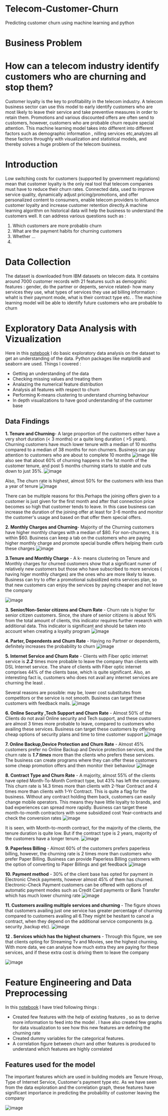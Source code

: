 # Telecom-Customer-Churn
Predicting customer churn using machine learning and python

# Business Problem

# How can a telecom industry identify customers who are churning and stop them?

Customer loyalty is the key to profitability in the telecom industry. A telecom business sector can use this model to early identify customers who are most likely to leave their service and take preventive measures in order to retain them. Promotions and various discounted offers are often send to customers, however, customers who are probable churn require special attention. This machine learning model takes into different into different factors such as  demographic information , nilling services etc,analyzes all these factors throughly with  visualization and statistical models, and thereby solves a huge problem of the telecom business.

# Introduction

Low switching costs for customers (supported by government regulations) mean that customer loyalty is the only real tool that telecom companies must have to reduce their churn rates.  Connected data, used to improve service quality, dynamically adjust pricing/promotions, and offer personalized content to consumers, enable telecom providers to influence customer loyalty and increase customer retention directly.A machine learning algorithm on historical data will help the business to understand the customers well. It can address various questions such as :
1. Which customers are more probablo churn
2. What are the payment habits for churning customers
3. Whether ...
4. 

# Data Collection
The dataset is downloaded from IBM datasets on telecom data. It contains around 7000 customer records with 21 features such as demograhic features : gender, do the partner or depents, service related- how many services they use, what types of services they use ad billing information : whaht is their paymont mode, what is their contract type etc. . The machine learning model will be able to identify future customers who are probable to churn

# Exploratory Data Analysis with Vizualization
Here in this [notebook]() I do basic exploratory data analysis on the dataset to get an understanding of the data. Python packages like matplotlib and seaborn are used. Things I covered :

* Getting an understanding of the data
* Checking missing values and treating them 
* Analazing  the numerical feature distribution
* Analysis all features with respect to churn
* Performing K-means clustering to understand churning behaviour
* In depth visualizations to have good understanding of the customer base

## Data Findings
**1. Tenure and Churning**- A large proportion of the customers either have a very short duration (< 3 months) or a quite long duration ( >5 years).
Churning customers have much lower tenure with a median of 10 months compared to a median of 38 months for non churners. Business can pay attention to customers who are about to complete 10 months
![image](https://user-images.githubusercontent.com/49127037/139969885-ceca3cc2-cebe-4e6b-a223-d1505a37eaf0.png)
We also see that about 60% of churning happens in the 1st month of the customer tenure, and post 5 months churning starts to stable and cuts down to just 35%. 
![image](https://user-images.githubusercontent.com/49127037/139970514-e2240abb-98b4-4ad1-b142-723f913ea091.png)

Also, The churn rate is highest, almost 50% for the customers with less than a year of tenure
![image](https://user-images.githubusercontent.com/49127037/140003057-9608571b-c950-4132-a47b-ef1b860f1e69.png)

There can be multiple reasons for this.Perhaps the joining offers given to a customer is just given for the first month and after that connection price becomes so high that customer tends to leave. In this case business can increase the duration of the  joining offer at least for 3-6 months and monitor the customer's usage and based on that offer them special offers.

**2. Monthly Charges and Churning**- Majority of the Churning customers have higher monthly charges with a median of $80. For non-churners, it is within $60. Business can keep a tab on the customers who are paying higher monthly charge and promote special bundle offers helping them curb these charges
![image](https://user-images.githubusercontent.com/49127037/139970272-fc93326f-8374-4f38-bca4-bcedd4d27b66.png)

**3.Tenure and Monthly Charge** - A k- means clustering on Tenure and Monthly charges for churned customers show that  a significant numer of relatively new customers but those who have subscribed to more services ( having higer monthly charges) are the ones who are more likely to leave. Business can try to offer a promotional subsidized extra services plan, so that new customers can enjoy the services by paying cheaper and not leave the company

![image](https://user-images.githubusercontent.com/49127037/140007278-adf8d3fa-1c6c-4cb3-8ad7-8632d03d0513.png)


**3. Senior/Non-Senior citizens and Churn Rate** - Churn rate is higher for senior citizen customers. Since, the share of senior citizens is about 16% from the total amount of clients, this indicator requires further research with additional data. This indicator is significant and should be taken into account when creating a loyalty program
![image](https://user-images.githubusercontent.com/49127037/139981788-95ce0335-27ec-4f7e-926f-b50028177531.png)

**4. Parter, Dependents and Churn Rate** - Having no Partner or dependents, definitely increases the probability to churn
![image](https://user-images.githubusercontent.com/49127037/139983901-42a06852-ed00-4b9e-9bf0-7f97baff446a.png)

**5. Internet Service and Churn Rate** - Clients with Fiber optic internet service is _**2.2**_ times more probable to leave the company than clients with DSL Internet service. The share of clients with Fiber optic internet comprises  44% of the clients base, which is quite significant. Also, an interesting fact is, customers who does not avail any internet services are churning the least .

Several reasons are possible: may be, lower cost substitutes from competitors or the service is not smooth. Business can target these customers with feedback mails.
![image](https://user-images.githubusercontent.com/49127037/139998616-7533b479-f3f3-4a98-a763-cba0f482867c.png)

**6. Online Security ,Tech Support and Churn Rate** - Almost 50% of the Clients do not avail Online security and Tech support, and these customers are almost 3 times more probable to leave, compared to customers who availing these services. Business can target these customers by offering cheap options of security plans and time to time customer support
![image](https://user-images.githubusercontent.com/49127037/139999687-9c4b7b4f-3cea-4d8f-903f-d4abdd6ad926.png)

**7. Online Backup,Device Protection and Churn Rate** - Almost 45% customers prefer no Online Backup and Device protection services, and the churn rate is _**1.7 times**_ more than the clients who prefers these services. The business can create programs where they can offer these customers some cheap promotion offers and then monitor their behaviour
![image](https://user-images.githubusercontent.com/49127037/140000119-1b073d80-f113-4675-8be4-a2f00621eb38.png)

**8. Contract Type and Churn Rate** - A majority, almost 55% of the clients have opted Month-To-Month Contract type, but 43% has left the company. This churn rate is 14.3 times more than clients with 2-Year Contract and 4 times more than clients with 1-Yr Contract. This is quite a flag for the business. Without any contract holding them back, customers can easily change mobile operators. This means they have little loyalty to brands, and bad experiences can spread more rapidly. Business can target these month-to-month contractors with some subsidized cost Year-contracts and check the conversion rates
![image](https://user-images.githubusercontent.com/49127037/140001033-aa47bc58-4b8a-45ea-9fd6-7ef09b326ebb.png)

It is seen, with Month-to-month contract, for the majority of the clients, the tenure duration is quite low. But if the contract type is 2 years, majority of the customers have a longer tenure.
![image](https://user-images.githubusercontent.com/49127037/140002409-ec4800e3-fcdc-49f2-bd72-bfd1062a54e0.png)


**9. Paperless Billing** - Almost 60% of the customers prefers paperless billing, however, the churning rate is 2 times more than customers who prefer Paper Billing. Business can provide Paperless Billing customers with the option of converting to Paper Billings and get feedback
![image](https://user-images.githubusercontent.com/49127037/140001875-88d7da37-006e-4413-aa46-ccc270fe8610.png)


**10. Payment method** - 30% of the client base has opted for payment in Electronic Check payments, however almost 45% of them has churned.  Electronic-Check Payment customers can be offered with options of automatic payment modes such as Credit Card payments or Bank Transfer which has much lower churning rate
![image](https://user-images.githubusercontent.com/49127037/140001972-a87c3f42-d91f-4c68-97ff-e912564bc51c.png)

**11. Customers availing multiple services and churning** - The figure shows that customers availing just one service has greater percentage of churning compared to customers availing all 6.They might be hesitant to cancel a contract, when they depend on the additional service components (e.g. security ,backup etc).
![image](https://user-images.githubusercontent.com/49127037/140006164-889bd430-eaf5-412d-9923-d1c9f7a55cb7.png)

**12 . Services which has the highest churners** - Through this figure, we see that clients opting for Streaming Tv and Movies, see the highest churning. With more data, we can analyse how much extra they are paying for these services, and if these extra cost is driving them to leave the company


![image](https://user-images.githubusercontent.com/49127037/140006194-8c21d1ac-cc2c-449c-8fed-49814ce3efcb.png)

# Feature Engineering and Data Preprocessing
In this [notebook]() I have tried following things :

* Created few features with the help of existing features , so as to derive more information to feed into the model . I have also created few graphs for data visualization to see how this new features are defining the churning rate
* Created dummy variables for the categorical features.
* A correlation figure between churn and other features is produced to understand which features are highly correlated

## Features used for the model
The important features which are used in building models are Tenure Hroup, Type of Internet Service, Customer's payment type etc.  As we have seen from the data exploration and the correlation graph, these features have significant importance in predicting the probability of customer leaving the company

![image](https://user-images.githubusercontent.com/49127037/140008015-720c700f-037d-4eaa-9244-a22c903c3338.png)
































